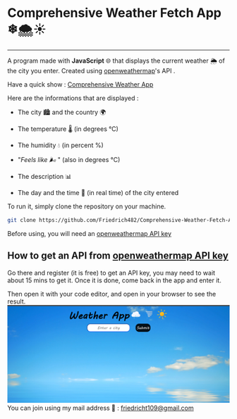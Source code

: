 # Comprehensive Weather Fetch App ❄🌨☀️

---

A program made with **JavaScript**  🌐 that displays the current weather 🌦️ of the city you enter. Created using [openweathermap](https://openweathermap.org/)'s API .  

Have a quick show : [Comprehensive Weather App](https://friedrich482.github.io/Comprehensive-Weather-Fetch-App/)

Here are the informations that are displayed :

- The city 🏙️ and the country 🌍

- The temperature  🌡️ (in degrees °C)  

- The humidity 💧 (in percent %)  

- "*Feels like 🌬️* " (also in degrees °C)  

- The description 📊  

- The day and the time 📅 (in real time) of the city entered

To run it, simply clone the repository on your machine.  
  
``` bash
git clone https://github.com/Friedrich482/Comprehensive-Weather-Fetch-App.git

```  

Before using, you will need an [openweathermap API key](https://https://openweathermap.org/)  

## How to get an API from [openweathermap API key](https://https://openweathermap.org/)  

Go there and register (it is free) to get an API key, you may need to wait about 15 mins to get it. Once it is done, come back in the app and enter it.  

Then open it with your code editor, and open in your browser to see the result.
![Image](/docs/img/weatherAppPr.png)
You can join using my mail address 📧 : <friedricht109@gmail.com>
